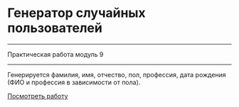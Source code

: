 # Генератор случайных пользователей
____
Практическая работа модуль 9
____

Генерируется фамилия, имя, отчество, пол, профессия, дата рождения (ФИО и профессия в зависимости от пола).

[Посмотреть работу](https://nsofina.github.io/task_9.11/)
